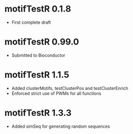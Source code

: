 # motifTestR 0.1.8

+ First complete draft

# motifTestR 0.99.0

+ Submitted to Bioconductor

# motifTestR 1.1.5

+ Added clusterMotifs, testClusterPos and testClusterEnrich
+ Enforced strict use of PWMs for all functions

# motifTestR 1.3.3

+ Added simSeq for generating random sequences
